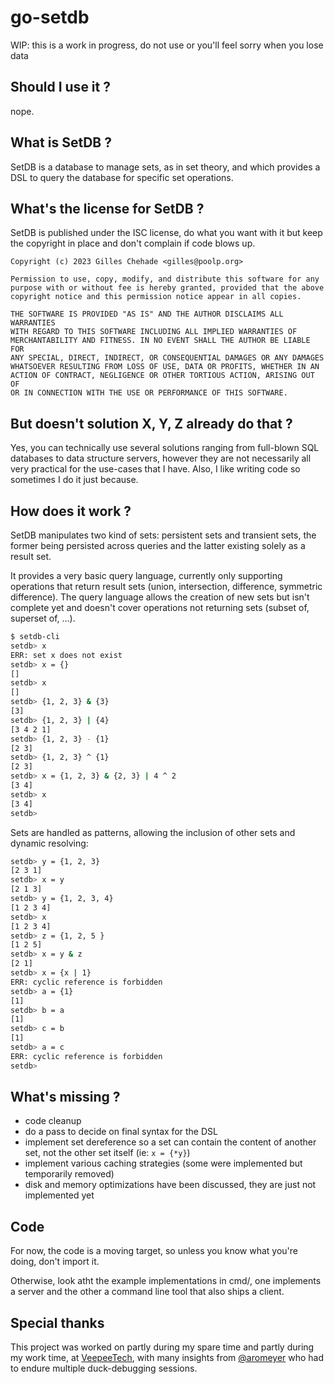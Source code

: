 # go-setdb

WIP: this is a work in progress, do not use or you'll feel sorry when you lose data

## Should I use it ?

nope.


## What is SetDB ?

SetDB is a database to manage sets,
as in set theory,
and which provides a DSL to query the database for specific set operations.


## What's the license for SetDB ?

SetDB is published under the ISC license,
do what you want with it but keep the copyright in place and don't complain if code blows up.

```
Copyright (c) 2023 Gilles Chehade <gilles@poolp.org>

Permission to use, copy, modify, and distribute this software for any
purpose with or without fee is hereby granted, provided that the above
copyright notice and this permission notice appear in all copies.

THE SOFTWARE IS PROVIDED "AS IS" AND THE AUTHOR DISCLAIMS ALL WARRANTIES
WITH REGARD TO THIS SOFTWARE INCLUDING ALL IMPLIED WARRANTIES OF
MERCHANTABILITY AND FITNESS. IN NO EVENT SHALL THE AUTHOR BE LIABLE FOR
ANY SPECIAL, DIRECT, INDIRECT, OR CONSEQUENTIAL DAMAGES OR ANY DAMAGES
WHATSOEVER RESULTING FROM LOSS OF USE, DATA OR PROFITS, WHETHER IN AN
ACTION OF CONTRACT, NEGLIGENCE OR OTHER TORTIOUS ACTION, ARISING OUT OF
OR IN CONNECTION WITH THE USE OR PERFORMANCE OF THIS SOFTWARE.
```

## But doesn't solution X, Y, Z already do that ?

Yes,
you can technically use several solutions ranging from full-blown SQL databases to data structure servers,
however they are not necessarily all very practical for the use-cases that I have.
Also,
I like writing code so sometimes I do it just because.


## How does it work ?

SetDB manipulates two kind of sets:
persistent sets and transient sets,
the former being persisted across queries and the latter existing solely as a result set.

It provides a very basic query language,
currently only supporting operations that return result sets (union, intersection, difference, symmetric difference).
The query language allows the creation of new sets but isn't complete yet and doesn't cover operations not returning sets (subset of, superset of, ...).


```sh
$ setdb-cli
setdb> x
ERR: set x does not exist
setdb> x = {}
[]
setdb> x
[]
setdb> {1, 2, 3} & {3}
[3]
setdb> {1, 2, 3} | {4}
[3 4 2 1]
setdb> {1, 2, 3} - {1}
[2 3]
setdb> {1, 2, 3} ^ {1}
[2 3]
setdb> x = {1, 2, 3} & {2, 3} | 4 ^ 2
[3 4]
setdb> x
[3 4]
setdb>
```

Sets are handled as patterns, allowing the inclusion of other sets and dynamic resolving:
```sh
setdb> y = {1, 2, 3}
[2 3 1]
setdb> x = y
[2 1 3]
setdb> y = {1, 2, 3, 4}
[1 2 3 4]
setdb> x
[1 2 3 4]
setdb> z = {1, 2, 5 }
[1 2 5]
setdb> x = y & z
[2 1]
setdb> x = {x | 1}
ERR: cyclic reference is forbidden
setdb> a = {1}
[1]
setdb> b = a
[1]
setdb> c = b
[1]
setdb> a = c
ERR: cyclic reference is forbidden
setdb>
```

## What's missing ?

- code cleanup
- do a pass to decide on final syntax for the DSL
- implement set dereference so a set can contain the content of another set, not the other set itself (ie: `x = {*y}`)
- implement various caching strategies (some were implemented but temporarily removed)
- disk and memory optimizations have been discussed, they are just not implemented yet



## Code

For now, the code is a moving target, so unless you know what you're doing, don't import it.

Otherwise, look atht the example implementations in cmd/,
one implements a server and the other a command line tool that also ships a client.


## Special thanks
This project was worked on partly during my spare time and partly during my work time,
at [VeepeeTech](https://github.com/veepee-oss),
with many insights from [@aromeyer](https://github.com/aromeyer) who had to endure multiple duck-debugging sessions.


